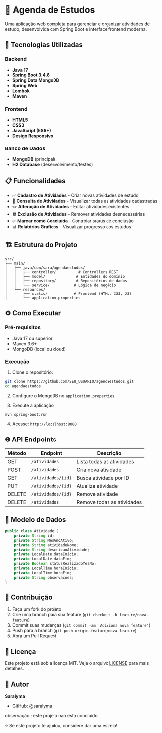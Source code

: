 # 📘 Agenda de Estudos

Uma aplicação web completa para gerenciar e organizar atividades de estudo, desenvolvida com Spring Boot e interface frontend moderna.


## 🚀 Tecnologias Utilizadas

### Backend
- **Java 17**
- **Spring Boot 3.4.6**
- **Spring Data MongoDB**
- **Spring Web**
- **Lombok**
- **Maven**

### Frontend
- **HTML5**
- **CSS3**
- **JavaScript (ES6+)**
- **Design Responsivo**

### Banco de Dados
- **MongoDB** (principal)
- **H2 Database** (desenvolvimento/testes)

## 📋 Funcionalidades

- ✅ **Cadastro de Atividades** - Criar novas atividades de estudo
- 📖 **Consulta de Atividades** - Visualizar todas as atividades cadastradas
- ✏️ **Alteração de Atividades** - Editar atividades existentes
- 🗑️ **Exclusão de Atividades** - Remover atividades desnecessárias
- ✅ **Marcar como Concluída** - Controlar status de conclusão
- 📊 **Relatórios Gráficos** - Visualizar progresso dos estudos

## 🏗️ Estrutura do Projeto

```
src/
├── main/
│   ├── java/com/sara/agendaestudos/
│   │   ├── controller/          # Controllers REST
│   │   ├── model/              # Entidades do domínio
│   │   ├── repository/         # Repositórios de dados
│   │   └── service/           # Lógica de negócio
│   └── resources/
│       ├── static/            # Frontend (HTML, CSS, JS)
│       └── application.properties
```

## ⚙️ Como Executar

### Pré-requisitos
- Java 17 ou superior
- Maven 3.6+
- MongoDB (local ou cloud)

### Execução
1. Clone o repositório:
```bash
git clone https://github.com/SEU_USUARIO/agendaestudos.git
cd agendaestudos
```

2. Configure o MongoDB no `application.properties`

3. Execute a aplicação:
```bash
mvn spring-boot:run
```

4. Acesse: `http://localhost:8080`

## 🌐 API Endpoints

| Método | Endpoint | Descrição |
|--------|----------|-----------|
| GET | `/atividades` | Lista todas as atividades |
| POST | `/atividades` | Cria nova atividade |
| GET | `/atividades/{id}` | Busca atividade por ID |
| PUT | `/atividades/{id}` | Atualiza atividade |
| DELETE | `/atividades/{id}` | Remove atividade |
| DELETE | `/atividades` | Remove todas as atividades |

## 🎯 Modelo de Dados

```java
public class Atividade {
    private String id;
    private String MesAnoAtivo;
    private String atividadeNome;
    private String descricaoAtividade;
    private LocalDate dataInicio;
    private LocalDate dataFim;
    private Boolean statusRealizadoYesNo;
    private LocalTime horaInicio;
    private LocalTime horaFim;
    private String observacoes;
}
```

## 🤝 Contribuição

1. Faça um fork do projeto
2. Crie uma branch para sua feature (`git checkout -b feature/nova-feature`)
3. Commit suas mudanças (`git commit -am 'Adiciona nova feature'`)
4. Push para a branch (`git push origin feature/nova-feature`)
5. Abra um Pull Request

## 📝 Licença

Este projeto está sob a licença MIT. Veja o arquivo [LICENSE](LICENSE) para mais detalhes.

## 👤 Autor

**Saralyma**
- GitHub: [@saralyma](https://github.com/saralyma)

observação : este projeto nao esta concluido.

⭐ Se este projeto te ajudou, considere dar uma estrela!
